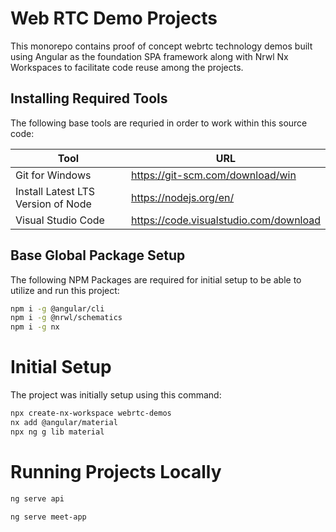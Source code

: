 # Web RTC Demo Projects

This monorepo contains proof of concept webrtc technology demos built using Angular as the foundation SPA framework along with Nrwl Nx Workspaces to facilitate code reuse among the projects.

## Installing Required Tools

The following base tools are requried in order to work within this source code:

| Tool                               | URL                                    |
| ---------------------------------- | -------------------------------------- |
| Git for Windows                    | https://git-scm.com/download/win       |
| Install Latest LTS Version of Node | https://nodejs.org/en/                 |
| Visual Studio Code                 | https://code.visualstudio.com/download |

## Base Global Package Setup

The following NPM Packages are required for initial setup to be able to utilize and run this project:

```bash
npm i -g @angular/cli
npm i -g @nrwl/schematics
npm i -g nx
```

# Initial Setup

The project was initially setup using this command:

```bash
npx create-nx-workspace webrtc-demos
nx add @angular/material
npx ng g lib material
```

# Running Projects Locally

```bash
ng serve api
```

```bash
ng serve meet-app
```
